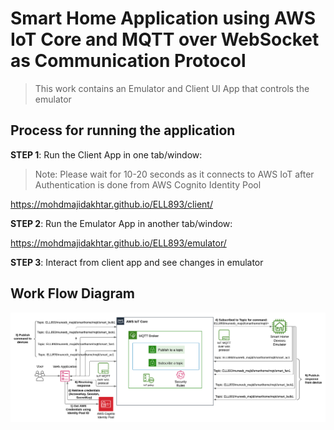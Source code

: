 # Smart Home Application using AWS IoT Core and MQTT over WebSocket as Communication Protocol

> This work contains an Emulator and Client UI App that controls the emulator

## Process for running the application

**STEP 1**: Run the Client App in one tab/window:

> Note: Please wait for 10-20 seconds as it connects to AWS IoT after Authentication is done from AWS Cognito Identity Pool

https://mohdmajidakhtar.github.io/ELL893/client/

**STEP 2**: Run the Emulator App in another tab/window:

https://mohdmajidakhtar.github.io/ELL893/emulator/

**STEP 3**: Interact from client app and see changes in emulator 

## Work Flow Diagram

![MQTT AWT IoT Work Flow](https://github.com/mohdmajidakhtar/ELL893/blob/main/images/mqtt_aws_iot_workflow.png)